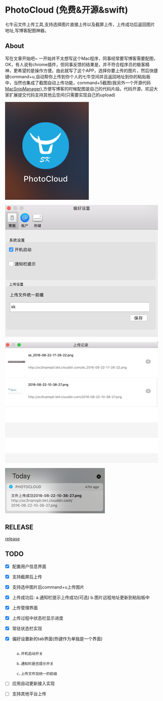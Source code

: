 # PhotoCloud (免费&开源&swift)
七牛云文件上传工具,支持选择图片直接上传以及截屏上传，上传成功后返回图片地址,写博客配图神器。
## About
 写在文章开始吧~ 一开始并不太想写这个Mac程序，同事经常要写博客需要配图，OK，有人说有chrome插件，但同事反馈的结果是，并不符合程序员的极客精神，更希望的是操作方便。由此就写了这个APP，选择你要上传的图片，然后快捷键command+u,自动帮你上传到你个人的七牛空间并且返回地址到你的粘贴板中，当然也集成了截图自动上传功能，command+5截图(我另外一个开源代码[MacSnipManager](https://github.com/liufsd/MacSnipManager)),方便写博客的时候配图是自己的代码片段。代码开源，欢迎大家扩展提交代码支持其他云空间(只需要实现自己的upload)

![PhotoCloud on GitHub](images/app_icon.png)

![PhotoCloud on GitHub](images/pref_shortcut.png)

![PhotoCloud on GitHub](images/upload_history.png)

![PhotoCloud on GitHub](images/notify.png)

## RELEASE
 [release](https://github.com/liufsd/PhotoCloud/releases)

## TODO

- [x] 配置用户信息界面 
- [x] 支持截屏后上传 
- [x] 支持选中图片后command+u上传图片 
- [x] 上传成功后:
   a.通知栏提示上传成功(可选) 
   b.图片远程地址更新到粘贴板中 
- [x] 上传管理界面
- [x] 上传过程中状态栏显示进度      
- [x] 常驻状态栏实现
- [x] 偏好设置新的tab界面(热键作为单独是一个界面)

	 ```
	 
	   a.开机启动开关
	   
	   b.通知栏是否提示开关
	   
	   c.上传文件加统一的前缀
	 ```
	  
- [ ] 应用自动更新接入实现	  
- [ ] 支持其他平台上传


